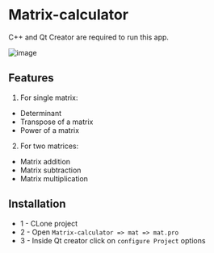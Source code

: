 # Matrix-calculator
C++ and Qt Creator are required to run this app.


![image](https://github.com/Anel001/Matrix-calculator/assets/92825585/86677f57-af04-41de-ae51-d13a7270d577)


## Features
1. For single matrix:
  * Determinant
  * Transpose of a matrix
  * Power of a matrix
2. For two matrices:
  * Matrix addition
  * Matrix subtraction
  * Matrix multiplication

## Installation
* 1 - CLone project
* 2 - Open ```Matrix-calculator => mat => mat.pro```
* 3 - Inside Qt creator click on ```configure Project``` options 

